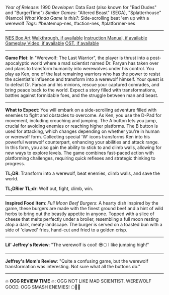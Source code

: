 *Year of Release*: 1990
*Developer*: Data East (also known for "Bad Dudes" and "BurgerTime")
*Similar Games*: "Altered Beast" (SEGA), "Splatterhouse" (Namco)
*What Kinda Game is this?*: Side-scrolling beat 'em up with a werewolf
*Tags:* #beatemup-nes, #action-nes, #platformer-nes

---
[NES Box Art](https://www.google.com/search?tbm=isch&q=NES+Box+Art+Werewolf+-+The+Last+Warrior) 
[Walkthrough, if available](https://www.google.com/search?q=Walkthrough+NES+Werewolf+-+The+Last+Warrior)
[Instruction Manual, if available](https://www.google.com/search?q=NES+Instruction+Manual+Werewolf+-+The+Last+Warrior)
[Gameplay Video, if available](https://www.youtube.com/results?search_query=gameplay+NES+Werewolf+-+The+Last+Warrior) 
[OST, if available](https://www.youtube.com/results?search_query=gameplay+NES+Werewolf+-+The+Last+Warrior+OST)

- - -
**Game Plot**: In "Werewolf: The Last Warrior", the player is thrust into a post-apocalyptic world where a mad scientist named Dr. Faryan has taken over and plans to transform humanity into werewolves under his control. You play as Ken, one of the last remaining warriors who has the power to resist the scientist's influence and transform into a werewolf himself. Your quest is to defeat Dr. Faryan and his minions, rescue your captured comrades, and bring peace back to the world. Expect a story filled with transformations, battles against formidable foes, and the struggle between man and beast.

- - -
**What to Expect**: You will embark on a side-scrolling adventure filled with enemies to fight and obstacles to overcome. As Ken, you use the D-Pad for movement, including crouching and jumping. The A button lets you jump, crucial for avoiding enemies or reaching higher platforms. The B button is used for attacking, which changes depending on whether you're in human or werewolf form. Collecting special 'W' icons transforms Ken into his powerful werewolf counterpart, enhancing your abilities and attack range. In this form, you also gain the ability to stick to and climb walls, allowing for new ways to explore levels. The game combines fast-paced action with platforming challenges, requiring quick reflexes and strategic thinking to progress.

**TL;DR**: Transform into a werewolf, beat enemies, climb walls, and save the world.

**TL;DRier TL;dr**: Wolf out, fight, climb, win.

---
**Inspired Food Item**: *Full Moon Beef Burgers*: A hearty dish inspired by the game, these burgers are made with the finest ground beef and a hint of wild herbs to bring out the beastly appetite in anyone. Topped with a slice of cheese that melts perfectly under a broiler, resembling a full moon resting atop a dark, meaty landscape. The burger is served on a toasted bun with a side of 'clawed' fries, hand-cut and fried to a golden crisp.

---
**Lil' Jeffrey's Review**: "The werewolf is cool! 😎🌕 I like jumping high!"

---
**Jeffrey's Mom's Review**: "Quite a confusing game, but the werewolf transformation was interesting. Not sure what all the buttons do."

---
🔥 **OGG REVIEW TIME** 🔥: OGG NOT LIKE MAD SCIENTIST. WEREWOLF GOOD. OGG SMASH ENEMIES! 🌕👊🐺